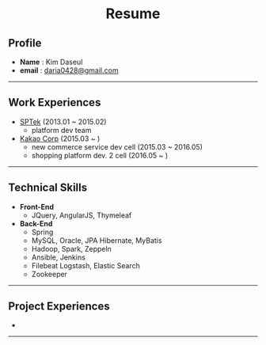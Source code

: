 # <center>**Resume**</center>
## Profile
- **Name** : Kim Daseul
- **email** : <daria0428@gmail.com>
----
## Work Experiences
- [SPTek](http://www.sptek.co.kr/) (2013.01 ~ 2015.02)
    - platform dev team
- [Kakao Corp](https://www.kakaocorp.com) (2015.03 ~ )
    - new commerce service dev cell (2015.03 ~ 2016.05)
    - shopping platform dev. 2 cell (2016.05 ~ )
----
## Technical Skills
- **Front-End**
    - JQuery, AngularJS, Thymeleaf
- **Back-End**
    - Spring
    - MySQL, Oracle, JPA Hibernate, MyBatis
    - Hadoop, Spark, Zeppeln
    - Ansible, Jenkins
    - Filebeat Logstash, Elastic Search
    - Zookeeper
---
## Project Experiences
- 
----
